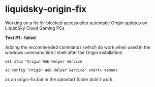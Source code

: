 # liquidsky-origin-fix
Working on a fix for blocked access after automatic Origin updates on LiquidSky Cloud Gaming PCs

__Test #1 - failed__

Adding the recommended commands (which do work when used in the windows command line / shell after the Origin installation)

    net stop "Origin Web Helper Service

    sc config "Origin Web Helper Service" start= demand

as an origin-fix.bat in the autostart folder didn't work.
